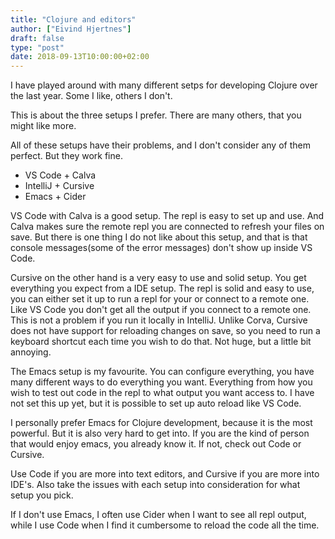 ```yaml
---
title: "Clojure and editors"
author: ["Eivind Hjertnes"]
draft: false
type: "post"
date: 2018-09-13T10:00:00+02:00
---
```


I have played around with many different setps for developing Clojure
over the last year. Some I like, others I don't.

This is about the three setups I prefer. There are many others, that you
might like more.

All of these setups have their problems, and I don't consider any of
them perfect. But they work fine.

-   VS Code + Calva
-   IntelliJ + Cursive
-   Emacs + Cider

VS Code with Calva is a good setup. The repl is easy to set up and use.
And Calva makes sure the remote repl you are connected to refresh your
files on save. But there is one thing I do not like about this setup,
and that is that console messages(some of the error messages) don't show
up inside VS Code.

Cursive on the other hand is a very easy to use and solid setup. You get
everything you expect from a IDE setup. The repl is solid and easy to
use, you can either set it up to run a repl for your or connect to a
remote one. Like VS Code you don't get all the output if you connect to
a remote one. This is not a problem if you run it locally in IntelliJ.
Unlike Corva, Cursive does not have support for reloading changes on
save, so you need to run a keyboard shortcut each time you wish to do
that. Not huge, but a little bit annoying.

The Emacs setup is my favourite. You can configure everything, you have
many different ways to do everything you want. Everything from how you
wish to test out code in the repl to what output you want access to. I
have not set this up yet, but it is possible to set up auto reload like
VS Code.

I personally prefer Emacs for Clojure development, because it is the
most powerful. But it is also very hard to get into. If you are the kind
of person that would enjoy emacs, you already know it. If not, check out
Code or Cursive.

Use Code if you are more into text editors, and Cursive if you are more
into IDE's. Also take the issues with each setup into consideration for
what setup you pick.

If I don't use Emacs, I often use Cider when I want to see all repl
output, while I use Code when I find it cumbersome to reload the code
all the time.
